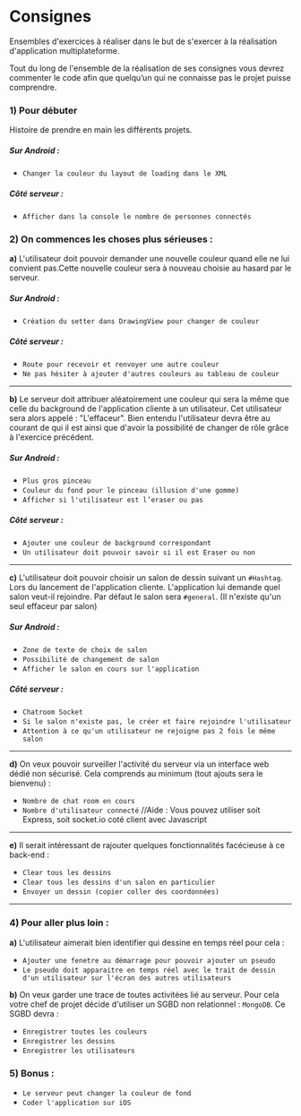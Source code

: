 # Consignes

Ensembles d'exercices à réaliser dans le but de s'exercer à la réalisation d'application multiplateforme.

Tout du long de l'ensemble de la réalisation de ses consignes vous devrez commenter le code afin que quelqu’un qui ne connaisse pas le projet puisse comprendre.

### 1) Pour débuter
Histoire de prendre en main les différents projets.

##### Sur Android :
- ```Changer la couleur du layout de loading dans le XML```

##### Côté serveur :
- ```Afficher dans la console le nombre de personnes connectés```

### 2) On commences les choses plus sérieuses :
**a)** L'utilisateur doit pouvoir demander une nouvelle couleur quand elle ne lui convient pas.Cette nouvelle couleur sera à nouveau choisie au hasard par le serveur.

##### Sur Android :
- ```Création du setter dans DrawingView pour changer de couleur```

##### Côté serveur :
- ```Route pour recevoir et renvoyer une autre couleur```
- ```Ne pas hésiter à ajouter d'autres couleurs au tableau de couleur```

---
**b)** Le serveur doit attribuer aléatoirement une couleur qui sera la même que celle du background de l'application cliente à un utilisateur. Cet utilisateur sera alors appelé : "L'effaceur". Bien entendu l'utilisateur devra être au courant de qui il est ainsi que d'avoir la possibilité de changer de rôle grâce à l'exercice précédent.

##### Sur Android :
- ```Plus gros pinceau```
- ```Couleur du fond pour le pinceau (illusion d'une gomme)```
- ```Afficher si l'utilisateur est l’eraser ou pas```

##### Côté serveur :
- ```Ajouter une couleur de background correspondant```
- ```Un utilisateur doit pouvoir savoir si il est Eraser ou non```

---
**c)** L'utilisateur doit pouvoir choisir un salon de dessin suivant un `#Hashtag`. Lors du lancement de l'application cliente. L'application lui demande quel salon veut-il rejoindre. Par défaut le salon sera `#general`. (Il n'existe qu'un seul effaceur par salon)

##### Sur Android :
- ```Zone de texte de choix de salon```
- ```Possibilité de changement de salon``` 
- ```Afficher le salon en cours sur l'application```

##### Côté serveur :
- ```Chatroom Socket```
- ```Si le salon n'existe pas, le créer et faire rejoindre l'utilisateur```
- ```Attention à ce qu'un utilisateur ne rejoigne pas 2 fois le même salon``` 

---
**d)** On veux pouvoir surveiller l'activité du serveur via un interface web dédié non sécurisé. Cela comprends au minimum (tout ajouts sera le bienvenu) :
- ```Nombre de chat room en cours```
- ```Nombre d'utilisateur connecté```
//Aide : 
Vous pouvez utiliser soit Express, soit socket.io coté client avec Javascript

---
**e)** Il serait intéressant de rajouter quelques fonctionnalités facécieuse à ce back-end :
- ```Clear tous les dessins```
- ```Clear tous les dessins d'un salon en particulier```
- ```Envoyer un dessin (copier coller des coordonnées)```

---
### 4) Pour aller plus loin :
**a)** L'utilisateur aimerait bien identifier qui dessine en temps réel pour cela : 
- ```Ajouter une fenetre au démarrage pour pouvoir ajouter un pseudo```
- ```Le pseudo doit apparaitre en temps réel avec le trait de dessin d'un utilisateur sur l'écran des autres utilisateurs```

**b)** On veux garder une trace de toutes activitées lié au serveur. Pour cela votre chef de projet décide d'utiliser un SGBD non relationnel : `MongoDB`. Ce SGBD devra :
- ```Enregistrer toutes les couleurs```
- ```Enregistrer les dessins```
- ```Enregistrer les utilisateurs```

### 5) Bonus :
- ```Le serveur peut changer la couleur de fond```
- ```Coder l'application sur iOS```
